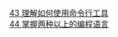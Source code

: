 [43 理解如何使用命令行工具](./97ThingsEveryProgrammerShouldKnow/43-KnowHowToUseCommandLineTools.md)  
[44 掌握两种以上的编程语言](./97ThingsEveryProgrammerShouldKnow/44-KnowWellMoreThanTwoProgrammingLanguages.md)  